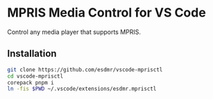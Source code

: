 # MPRIS Media Control for VS Code

Control any media player that supports MPRIS.

## Installation

```sh
git clone https://github.com/esdmr/vscode-mprisctl
cd vscode-mprisctl
corepack pnpm i
ln -fis $PWD ~/.vscode/extensions/esdmr.mprisctl
```
